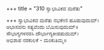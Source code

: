 +++
title = "310 ಸ್ವಾಭಾವಿಕವ ಮರೆತು"

+++
ಸ್ವಾಭಾವಿಕವ ಮರೆತು ನಭಕೇಣಿ ಹೂಡುವುದುಮ್।  
ಆಭಾಸವನು ಸತ್ಯವೆಂದು ಬೆಮಿಸುವುದುಮ್॥  
ಸೌಭಾಗ್ಯಗಳನರಸಿ ದೌರ್ಭಾಗ್ಯಕೀಡಹುದುಮ್।  
ಅಭಿಶಾಪ ನರಕುಲಕೆ - ಮಂಕುತಿಮ್ಮ॥  
